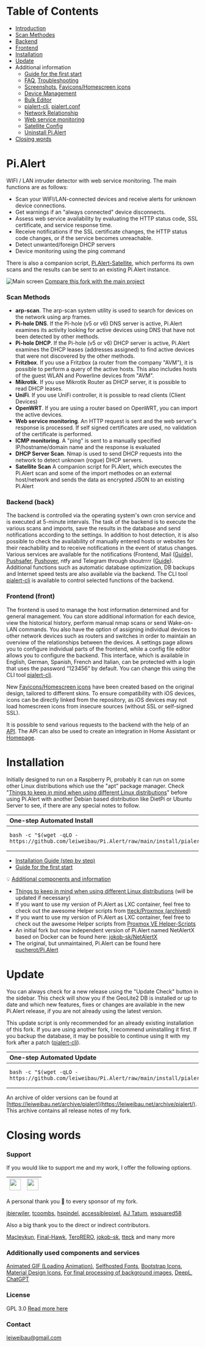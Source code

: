 # Table of Contents

* [Introduction](#pialert)
* [Scan Methodes](#scan-methods)
* [Backend](#backend-back)
* [Frontend](#frontend-front)
* [Installation](#installation)
* [Update](#update)
* Additional information
  * [Guide for the first start](docs/FIRST_START_GUIDE.md)
  * [FAQ](docs/HELP_FAQ.md), [Troubleshooting](docs/TROUBLESHOOTING.md)
  * [Screenshots](docs/SCREENSHOTS.md), [Favicons/Homescreen icons](docs/ICONS.md)
  * [Device Management](docs/DEVICE_MANAGEMENT.md)
  * [Bulk Editor](docs/BULKEDITOR.md)
  * [pialert-cli](docs/PIALERTCLI.md), [pialert.conf](docs/PIALERT_CONF.md)
  * [Network Relationship](docs/NETWORK_RELATIONSHIP.md)
  * [Web service monitoring](docs/WEBSERVICES.md)
  * [Satellite Config](docs/SATELLITES.md)
  * [Uninstall Pi.Alert](docs/UNINSTALL.md)
* [Closing words](#closing-words)


# Pi.Alert
<!--- --------------------------------------------------------------------- --->

WIFI / LAN intruder detector with web service monitoring. The main functions are as follows:

- Scan your WIFI/LAN-connected devices and receive alerts for unknown device connections. 
- Get warnings if an "always connected" device disconnects. 
- Assess web service availability by evaluating the HTTP status code, SSL certificate, and service response time. 
- Receive notifications if the SSL certificate changes, the HTTP status code changes, or if the service becomes unreachable. 
- Detect unwanted/foreign DHCP servers 
- Device monitoring using the ping command

There is also a companion script, [Pi.Alert-Satellite](https://github.com/leiweibau/Pi.Alert-Satellite), 
which performs its own scans and the results can be sent to an existing Pi.Alert instance.

![Main screen][main]
[Compare this fork with the main project](docs/VERSIONCOMPARE.md)


### Scan Methods

  - **arp-scan**. The arp-scan system utility is used to search for devices on the network using arp frames.
  - **Pi-hole DNS**. If the Pi-hole (v5 or v6) DNS server is active, Pi.Alert examines its activity looking for active devices using DNS that have not been detected by other methods.
  - **Pi-hole DHCP**. If the Pi-hole (v5 or v6) DHCP server is active, Pi.Alert examines the DHCP leases (addresses assigned) to find active devices that were not discovered by the other methods.
  - **Fritzbox**. If you use a Fritzbox (a router from the company "AVM"), it is possible to perform a query of the active hosts. This also includes hosts of the guest WLAN and Powerline devices from "AVM".
  - **Mikrotik**. If you use Mikrotik Router as DHCP server, it is possible to read DHCP leases.
  - **UniFi**. If you use UniFi controller, it is possible to read clients (Client Devices)
  - **OpenWRT**. If you are using a router based on OpenWRT, you can import the active devices.
  - **Web service monitoring**. An HTTP request is sent and the web server's response is processed. If self signed certificates are used, no validation of the certificate is performed.
  - **ICMP monitoring**. A "ping" is sent to a manually specified IP/hostname/domain name and the response is evaluated
  - **DHCP Server Scan**. Nmap is used to send DHCP requests into the network to detect unknown (rogue) DHCP servers.
  - **Satellite Scan** A companion script for Pi.Alert, which executes the Pi.Alert scan and some of the import methodes on an external host/network and sends the data as encrypted JSON to an existing Pi.Alert

### Backend (back)

The backend is controlled via the operating system's own cron service and is executed at 5-minute intervals. The task of the backend is to execute the 
various scans and imports, save the results in the database and send notifications according to the settings. In addition to host detection, it is also 
possible to check the availability of manually entered hosts or websites for their reachability and to receive notifications in the event of status changes. 
Various services are available for the notifications (Frontend, Mail ([Guide](docs/NOTIFICATION_MAIL.md)), [Pushsafer](https://www.pushsafer.com/), 
[Pushover](https://pushover.net/), ntfy and Telegram through shoutrrrr ([Guide](docs/NOTIFICATION_SHOUTRRR.md)). Additional functions such as automatic 
database optimization, DB backups and Internet speed tests are also available via the backend. The CLI tool [pialert-cli](docs/PIALERTCLI.md) is available 
to control selected functions of the backend.

### Frontend (front)

The frontend is used to manage the host information determined and for general management. You can store additional information for each device, view the historical 
history, perform manual nmap scans or send Wake-on-LAN commands. You also have the option of assigning individual devices to other network devices such as routers and 
switches in order to maintain an overview of the relationships between the devices. A settings page allows you to configure individual parts of the frontend, while a 
config file editor allows you to configure the backend. This interface, which is available in English, German, Spanish, French and Italian, can be protected with a 
login that uses the password “123456” by default. You can change this using the CLI tool [pialert-cli](docs/PIALERTCLI.md).

New [Favicons/Homescreen icons](docs/ICONS.md) have been created based on the original design, tailored to different skins. To ensure compatibility with 
iOS devices, icons can be directly linked from the repository, as iOS devices may not load homescreen icons from insecure sources (without SSL or self-signed SSL).

It is possible to send various requests to the backend with the help of an [API](docs/API-USAGE.md). The API can also be used to create an integration in Home Assistant 
or [Homepage](https://github.com/gethomepage/homepage).


# Installation
<!--- --------------------------------------------------------------------- --->
Initially designed to run on a Raspberry Pi, probably it can run on some other
Linux distributions which use the "apt" package manager. Check "[Things to keep in mind when using different Linux distributions](docs/LINUX-DISTRIBUTIONS.md)" before using Pi.Alert with another Debian based distribution like DietPi or Ubuntu Server to see, if there are any special notes to follow.

<table>
  <thead>
    <tr><th align="left">One-step Automated Install</th></tr>
  </thead>
  <tbody>
  <tr><td>

```
bash -c "$(wget -qLO - https://github.com/leiweibau/Pi.Alert/raw/main/install/pialert_install.sh)"
```
  </td></tr>
  </tbody>
</table>


- [Installation Guide (step by step)](docs/INSTALL.md)
- [Guide for the first start](docs/FIRST_START_GUIDE.md)

:bulb: <ins>Additional components and information</ins>

 - [Things to keep in mind when using different Linux distributions](docs/LINUX-DISTRIBUTIONS.md) (will be updated if necessary)
 - If you want to use my version of Pi.Alert as LXC container, feel free to check out the awesome Helper scripts from [tteck/Proxmox (archived)](https://github.com/tteck/Proxmox)
 - If you want to use my version of Pi.Alert as LXC container, feel free to check out the awesome Helper scripts from [Proxmox VE Helper-Scripts](https://github.com/community-scripts/ProxmoxVE)
 - An initial fork but now independent version of Pi.Alert named NetAlertX based on Docker can be found here: [jokob-sk/NetAlertX](https://github.com/jokob-sk/NetAlertX)
 - The original, but unmaintained, Pi.Alert can be found here [pucherot/Pi.Alert](https://github.com/pucherot/Pi.Alert/)

# Update
<!--- --------------------------------------------------------------------- --->
You can always check for a new release using the "Update Check" button in the sidebar. This check will show you if the GeoLite2 DB is 
installed or up to date and which new features, fixes or changes are available in the new Pi.Alert release, if you are not already using the latest version.

This update script is only recommended for an already existing installation of this fork. If you are using another fork, 
I recommend uninstalling it first. If you backup the database, it may be possible to continue using it with my fork after a patch ([pialert-cli](docs/PIALERTCLI.md)).

<table>
  <thead>
    <tr><th align="left">One-step Automated Update</th></tr>
  </thead>
  <tbody>
  <tr><td>

```
bash -c "$(wget -qLO - https://github.com/leiweibau/Pi.Alert/raw/main/install/pialert_update.sh)"
```
  </td></tr>
  </tbody>
</table>

An archive of older versions can be found at [https://leiweibau.net/archive/pialert](https://leiweibau.net/archive/pialert/). This archive contains all release notes of my fork.

# Closing words
<!--- --------------------------------------------------------------------- --->

### Support

  If you would like to support me and my work, I offer the following options.

  | [<img src="https://raw.githubusercontent.com/leiweibau/Pi.Alert/assets/githubsponsor.png" height="30px">](https://github.com/sponsors/leiweibau) | [<img src="https://www.buymeacoffee.com/assets/img/custom_images/orange_img.png" height="30px">](https://www.buymeacoffee.com/leiweibau) |
  | ---- | ---- |

  A personal thank you :pray: to every sponsor of my fork.

  [jbierwiler](https://github.com/jbierwiler), [tcoombs](https://github.com/tcoombs), [hspindel](https://github.com/hspindel), [accessiblepixel](https://github.com/accessiblepixel), [AJ Tatum](https://github.com/ajtatum), [wsquared58](https://github.com/ankonaskiff17)

  Also a big thank you to the direct or indirect contributors.

  [Macleykun](https://github.com/Macleykun), [Final-Hawk](https://github.com/Final-Hawk), [TeroRERO](https://github.com/terorero), [jokob-sk](https://github.com/jokob-sk/Pi.Alert), [tteck](https://github.com/tteck/Proxmox) and many more

### Additionally used components and services
[Animated GIF (Loading Animation)](https://commons.wikimedia.org/wiki/File:Loading_Animation.gif), [Selfhosted Fonts](https://github.com/adobe-fonts/source-sans), 
[Bootstrap Icons](https://github.com/twbs/icons), [Material Design Icons](https://github.com/Pictogrammers), [For final processing of background images](https://www.imgonline.com.ua/eng/make-seamless-texture.php), 
[DeepL](https://www.deepl.com), [ChatGPT](https://chat.openai.com)


### License
  GPL 3.0
  [Read more here](LICENSE.txt)

### Contact

  leiweibau@gmail.com

<!--- --------------------------------------------------------------------- --->
[main]:    https://raw.githubusercontent.com/leiweibau/Pi.Alert/assets/screen_main_da_li.png          "Main screen"

